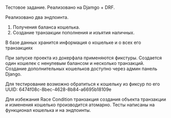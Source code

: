 Тестовое задание.
Реализовано на Djamgo + DRF.

Реализовано два эндпоинта.
  1. Получения баланса кошелька.
  2. Создание транзакции пополнения и изъятия наличных.

В базе данных хранится информация о кошельке и о всех его транзакциях

При запуске проекта из докерфала применяются фикстуры. Создается один кошелек с ненулевым балансом и несколько транзакций.
Создание дополнительных кошельков доступно через админ панель Django.

Для тестирование возможно обратиться к кошельку из фиксур по его UUID: 6474f08c-8bec-4628-8b84-a6695b18109e

Для избежания Race Condition транзакция создания объекта транзакции и изменения кошелько производится атомарно.
Тесты написаны на функционал кошелька и на эндпоинты.
